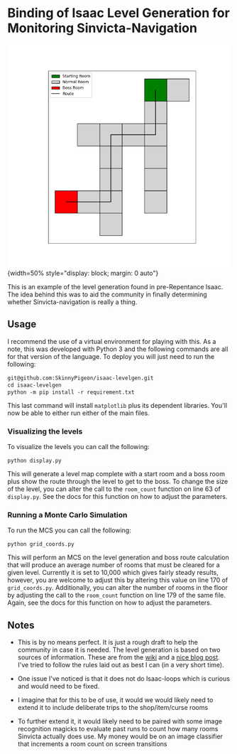 # Binding of Isaac Level Generation for Monitoring Sinvicta-Navigation

![Picture](example.png){width=50% style="display: block; margin: 0 auto"}

This is an example of the level generation found in pre-Repentance Isaac. The idea behind this was to aid the community in finally determining whether Sinvicta-navigation is really a thing.

## Usage

I recommend the use of a virtual environment for playing with this. As a note, this was developed with Python 3 and the following commands are all for that version of the language. To deploy you will just need to run the following:

```
git@github.com:SkinnyPigeon/isaac-levelgen.git
cd isaac-levelgen
python -m pip install -r requirement.txt
```

This last command will install `matplotlib` plus its dependent libraries. You'll now be able to either run either of the main files.

### Visualizing the levels

To visualize the levels you can call the following:

```
python display.py
```

This will generate a level map complete with a start room and a boss room plus show the route through the level to get to the boss. To change the size of the level, you can alter the call to the `room_count` function on line 63 of `display.py`. See the docs for this function on how to adjust the parameters.


### Running a Monte Carlo Simulation

To run the MCS you can call the following:

```
python grid_coords.py
```

This will perform an MCS on the level generation and boss route calculation that will produce an average number of rooms that must be cleared for a given level. Currently it is set to 10,000 which gives fairly steady results, however, you are welcome to adjust this by altering this value on line 170 of `grid_coords.py`. Additionally, you can alter the number of rooms in the floor by adjusting the call to the `room_count` function on line 179 of the same file. Again, see the docs for this function on how to adjust the parameters.


## Notes

- This is by no means perfect. It is just a rough draft to help the community in case it is needed. The level generation is based on two sources of information. These are from the [wiki](https://bindingofisaacrebirth.fandom.com/wiki/Level_Generation) and a [nice blog post](https://www.boristhebrave.com/2020/09/12/dungeon-generation-in-binding-of-isaac/). I've tried to follow the rules laid out as best I can (in a very short time). 

- One issue I've noticed is that it does not do Isaac-loops which is curious and would need to be fixed.

- I imagine that for this to be of use, it would we would likely need to extend it to include deliberate trips to the shop/item/curse rooms

- To further extend it, it would likely need to be paired with some image recognition magicks to evaluate past runs to count how many rooms Sinvicta actually does use. My money would be on an image classifier that increments a room count on screen transitions